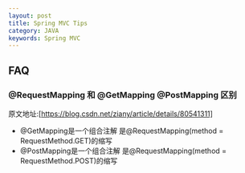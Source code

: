 ```yaml
---
layout: post
title: Spring MVC Tips
category: JAVA
keywords: Spring MVC
---
```


## FAQ
### @RequestMapping 和 @GetMapping @PostMapping 区别
原文地址:[https://blog.csdn.net/ziany/article/details/80541311]

* @GetMapping是一个组合注解 是@RequestMapping(method = RequestMethod.GET)的缩写
* @PostMapping是一个组合注解 是@RequestMapping(method = RequestMethod.POST)的缩写

